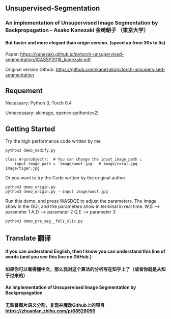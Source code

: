 ## Unsupervised-Segmentation
### An implementation of **Unsupervised Image Segmentation by Backpropagation  - Asako Kanezaki 金崎朝子** （東京大学）
#### **But faster and more elegant than origin version. (speed up from 30s to 5s)**

Paper: https://kanezaki.github.io/pytorch-unsupervised-segmentation/ICASSP2018_kanezaki.pdf

Original version Github: https://github.com/kanezaki/pytorch-unsupervised-segmentation




## Requement

Necessary: Python 3, Torch 0.4

Unnecessary: skimage, opencv-python(cv2)




## Getting Started
Try the high performance code written by me
```
python3 demo_modify.py

class Args(object):  # You can change the input_image_path ↓
    input_image_path = 'image/woof.jpg'  # image/coral.jpg image/tiger.jpg
```
  

Or you want to try the Code written by the original author
```
python3 demo_origin.py 
python3 demo_origin.py --input image/woof.jpg
```
  
Run this demo, and press WASDQE to adjust the parameters.
The image show in the GUI, and the parameters show in terminal in real time.
W,S --> parameter 1
A,D --> parameter 2
Q,E --> parameter 3
```
python3 demo_pre_seg__felz_slic.py
```


## Translate 翻译

#### If you can understand English, then I know you can understand this line of words (and you see this line on GitHub.)
#### 如果你可以看得懂中文，那么我对这个算法的分析写在知乎上了（或者你就是从知乎过来的）

#### An implementation of **Unsupervised Image Segmentation by Backpropagation**
#### 无监督图片语义分割，复现并魔改Github上的项目 https://zhuanlan.zhihu.com/p/68528056

